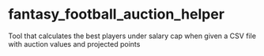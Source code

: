 fantasy_football_auction_helper
===============================

Tool that calculates the best players under salary cap when given a CSV file with auction values and projected points
